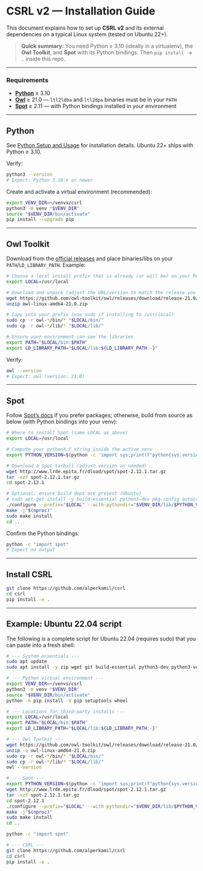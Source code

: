 # CSRL v2 — Installation Guide

This document explains how to set up **CSRL v2** and its external dependencies on a typical Linux system (tested on Ubuntu 22+).

> **Quick summary:** You need Python ≥ 3.10 (ideally in a virtualenv), the **Owl Toolkit**, and **Spot** with its Python bindings. Then `pip install -e .` inside this repo.


---

### Requirements
- [**Python**](https://www.python.org/) ≥ 3.10
- [**Owl**](https://owl.model.in.tum.de/) ≥ 21.0 — `ltl2ldba` and `ltl2dpa` binaries must be in your `PATH`
- [**Spot**](https://spot.lrde.epita.fr/) ≥ 2.11 — with Python bindings installed in your environment
---


## Python
See [Python Setup and Usage](https://docs.python.org/3/using/index.html) for installation details.
Ubuntu 22+ ships with Python ≥ 3.10.

Verify:
```bash
python3 --version
# Expect: Python 3.10.x or newer
```

Create and activate a virtual environment (recommended):

```bash
export VENV_DIR=~/venvs/csrl
python3 -m venv "$VENV_DIR"
source "$VENV_DIR/bin/activate"
pip install --upgrade pip
```

---
## Owl Toolkit
Download from the [official releases](https://github.com/owl-toolkit/owl/releases/tag/release-21.0) and place binaries/libs on your `PATH`/`LD_LIBRARY_PATH`. Example:

```bash
# Choose a local install prefix that is already (or will be) on your PATH
export LOCAL=/usr/local

# Download and unpack (adjust the URL/version to match the release you want)
wget https://github.com/owl-toolkit/owl/releases/download/release-21.0/owl-linux-amd64-21.0.zip
unzip owl-linux-amd64-21.0.zip

# Copy into your prefix (use sudo if installing to /usr/local)
sudo cp -r owl-*/bin/* "$LOCAL/bin/"
sudo cp -r owl-*/lib/* "$LOCAL/lib/"

# Ensure your environment can see the libraries
export PATH="$LOCAL/bin:$PATH"
export LD_LIBRARY_PATH="$LOCAL/lib:${LD_LIBRARY_PATH:-}"
```

Verify:
```bash
owl --version
# Expect: owl (version: 21.0)
```

---
##  Spot
Follow [Spot’s docs](https://spot.lre.epita.fr/install.html) if you prefer packages; otherwise, build from source as below (with Python bindings into your venv):

```bash
# Where to install Spot (same LOCAL as above)
export LOCAL=/usr/local

# Compute your pythonX.Y string inside the active venv
export PYTHON_VERSION=$(python -c 'import sys;print(f"python{sys.version_info[0]}.{sys.version_info[1]}")')

# Download a Spot tarball (adjust version as needed)
wget http://www.lrde.epita.fr/dload/spot/spot-2.12.1.tar.gz
tar -xzf spot-2.12.1.tar.gz
cd spot-2.12.1

# Optional: ensure build deps are present (Ubuntu)
# sudo apt-get install -y build-essential python3-dev pkg-config autoconf automake libtool bison flex
./configure --prefix="$LOCAL" --with-pythondir="$VENV_DIR/lib/$PYTHON_VERSION/site-packages"
make -j"$(nproc)"
sudo make install
cd ..
```

Confirm the Python bindings:
```bash
python -c "import spot"
# Expect no output
```

---
## Install CSRL
```bash
git clone https://github.com/alperkamil/csrl
cd csrl
pip install -e .
```


---
## Example: Ubuntu 22.04 script
The following is a complete script for Ubuntu 22.04 (requires sudo) that you can paste into a fresh shell:

```bash
# --- System essentials ---
sudo apt update
sudo apt install -y zip wget git build-essential python3-dev python3-venv pkg-config autoconf automake libtool bison flex

# --- Python virtual environment ---
export VENV_DIR=~/venvs/csrl
python3 -m venv "$VENV_DIR"
source "$VENV_DIR/bin/activate"
python -m pip install -U pip setuptools wheel

# --- Locations for third-party installs ---
export LOCAL=/usr/local
export PATH="$LOCAL/bin:$PATH"
export LD_LIBRARY_PATH="$LOCAL/lib:${LD_LIBRARY_PATH:-}"

# --- Owl Toolkit ---
wget https://github.com/owl-toolkit/owl/releases/download/release-21.0/owl-linux-amd64-21.0.zip
unzip -q owl-linux-amd64-21.0.zip
sudo cp -r owl-*/bin/* "$LOCAL/bin/"
sudo cp -r owl-*/lib/* "$LOCAL/lib/"
owl --version

# --- Spot ---
export PYTHON_VERSION=$(python -c 'import sys;print(f"python{sys.version_info[0]}.{sys.version_info[1]}")')
wget http://www.lrde.epita.fr/dload/spot/spot-2.12.1.tar.gz
tar -xzf spot-2.12.1.tar.gz
cd spot-2.12.1
./configure --prefix="$LOCAL" --with-pythondir="$VENV_DIR/lib/$PYTHON_VERSION/site-packages"
make -j"$(nproc)"
sudo make install
cd ..

python -c "import spot"

# --- CSRL ---
git clone https://github.com/alperkamil/csrl
cd csrl
pip install -e .

```

